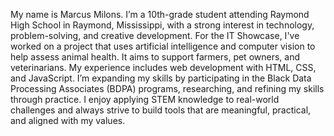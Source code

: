 My name is Marcus Milons. I’m a 10th-grade student attending Raymond High School in Raymond, Mississippi, with a strong interest in technology, problem-solving, and creative development. For the IT Showcase, I've worked on a project that uses artificial intelligence and computer vision to help assess animal health. It aims to support farmers, pet owners, and veterinarians.
My experience includes web development with HTML, CSS, and JavaScript. I’m expanding my skills by participating in the Black Data Processing Associates (BDPA) programs, researching, and refining my skills through practice. I enjoy applying STEM knowledge to real-world challenges and always strive to build tools that are meaningful, practical, and aligned with my values.
